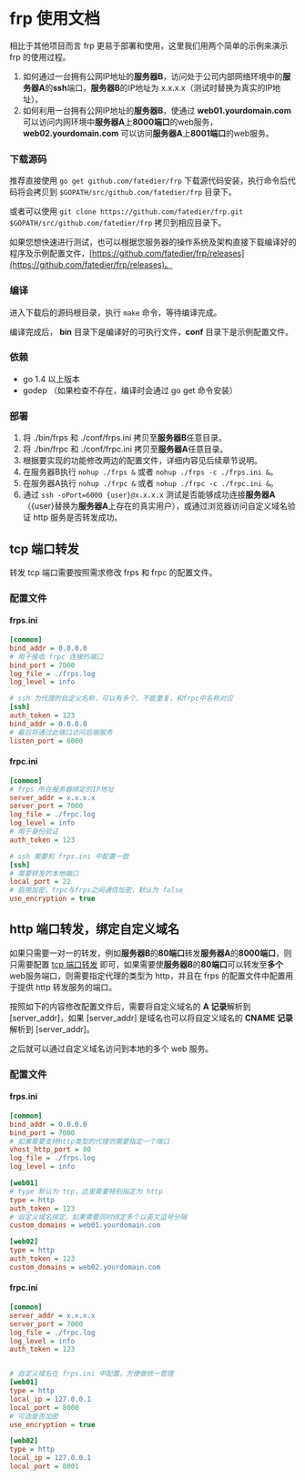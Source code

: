# frp 使用文档

相比于其他项目而言 frp 更易于部署和使用，这里我们用两个简单的示例来演示 frp 的使用过程。

1. 如何通过一台拥有公网IP地址的**服务器B**，访问处于公司内部网络环境中的**服务器A**的**ssh**端口，**服务器B**的IP地址为 x.x.x.x（测试时替换为真实的IP地址）。
2. 如何利用一台拥有公网IP地址的**服务器B**，使通过 **web01.yourdomain.com** 可以访问内网环境中**服务器A**上**8000端口**的web服务，**web02.yourdomain.com** 可以访问**服务器A**上**8001端口**的web服务。

### 下载源码

推荐直接使用 `go get github.com/fatedier/frp` 下载源代码安装，执行命令后代码将会拷贝到 `$GOPATH/src/github.com/fatedier/frp` 目录下。

或者可以使用 `git clone https://github.com/fatedier/frp.git $GOPATH/src/github.com/fatedier/frp` 拷贝到相应目录下。

如果您想快速进行测试，也可以根据您服务器的操作系统及架构直接下载编译好的程序及示例配置文件，[https://github.com/fatedier/frp/releases](https://github.com/fatedier/frp/releases)。

### 编译

进入下载后的源码根目录，执行 `make` 命令，等待编译完成。

编译完成后， **bin** 目录下是编译好的可执行文件，**conf** 目录下是示例配置文件。

### 依赖

* go 1.4 以上版本
* godep （如果检查不存在，编译时会通过 go get 命令安装）

### 部署

1. 将 ./bin/frps 和 ./conf/frps.ini 拷贝至**服务器B**任意目录。
2. 将 ./bin/frpc 和 ./conf/frpc.ini 拷贝至**服务器A**任意目录。
3. 根据要实现的功能修改两边的配置文件，详细内容见后续章节说明。
4. 在服务器B执行 `nohup ./frps &` 或者 `nohup ./frps -c ./frps.ini &`。
5. 在服务器A执行 `nohup ./frpc &` 或者 `nohup ./frpc -c ./frpc.ini &`。
6. 通过 `ssh -oPort=6000 {user}@x.x.x.x` 测试是否能够成功连接**服务器A**（{user}替换为**服务器A**上存在的真实用户），或通过浏览器访问自定义域名验证 http 服务是否转发成功。

## tcp 端口转发

转发 tcp 端口需要按照需求修改 frps 和 frpc 的配置文件。

### 配置文件

#### frps.ini

```ini
[common]
bind_addr = 0.0.0.0
# 用于接收 frpc 连接的端口
bind_port = 7000
log_file = ./frps.log
log_level = info

# ssh 为代理的自定义名称，可以有多个，不能重复，和frpc中名称对应
[ssh]
auth_token = 123 
bind_addr = 0.0.0.0
# 最后将通过此端口访问后端服务
listen_port = 6000
```

#### frpc.ini

```ini
[common]
# frps 所在服务器绑定的IP地址
server_addr = x.x.x.x
server_port = 7000
log_file = ./frpc.log
log_level = info
# 用于身份验证
auth_token = 123 

# ssh 需要和 frps.ini 中配置一致
[ssh]
# 需要转发的本地端口
local_port = 22
# 启用加密，frpc与frps之间通信加密，默认为 false
use_encryption = true
```

## http 端口转发，绑定自定义域名

如果只需要一对一的转发，例如**服务器B**的**80端口**转发**服务器A**的**8000端口**，则只需要配置 [tcp 端口转发](doc/quick_start_zh.md#tcp-端口转发) 即可，如果需要使**服务器B**的**80端口**可以转发至**多个**web服务端口，则需要指定代理的类型为 http，并且在 frps 的配置文件中配置用于提供 http 转发服务的端口。

按照如下的内容修改配置文件后，需要将自定义域名的 **A 记录**解析到 [server_addr]，如果 [server_addr] 是域名也可以将自定义域名的 **CNAME 记录**解析到 [server_addr]。

之后就可以通过自定义域名访问到本地的多个 web 服务。

### 配置文件

#### frps.ini

```ini
[common]
bind_addr = 0.0.0.0
bind_port = 7000
# 如果需要支持http类型的代理则需要指定一个端口
vhost_http_port = 80
log_file = ./frps.log
log_level = info

[web01]
# type 默认为 tcp，这里需要特别指定为 http
type = http
auth_token = 123
# 自定义域名绑定，如果需要同时绑定多个以英文逗号分隔
custom_domains = web01.yourdomain.com

[web02]
type = http
auth_token = 123
custom_domains = web02.yourdomain.com
```

#### frpc.ini

```ini
[common]
server_addr = x.x.x.x
server_port = 7000
log_file = ./frpc.log
log_level = info
auth_token = 123 


# 自定义域名在 frps.ini 中配置，方便做统一管理
[web01]
type = http
local_ip = 127.0.0.1
local_port = 8000
# 可选是否加密
use_encryption = true

[web02]
type = http
local_ip = 127.0.0.1
local_port = 8001
```
